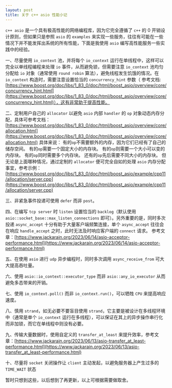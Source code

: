 ```yaml
---
layout: post
title: 关于 c++ asio 性能小记
---
```


`c++ asio` 是一个具有极高性能的网络编程库，因为它完全遵循了 `c++` 的 0 开销设计原则，但如果只是参照 `asio` 的 `examples` 来实现一些服务，往往有可能在一些情况下并不能发挥出系统的所有性能，下面是我使用 `asio` 编写高性能服务一些实践中的经验。

一、尽量使用 `io_context` 池，并将每个 `io_context` 运行在单线程中，这样可以完全以单线程编程来处理 `io` 事件，从而避免锁，但需要注意 `io_context` 池均匀分配给 `io` 对象（通常使用 `round robin` 算法），避免线程发生饥饿的情况。在 `io_context` 构造时，需要注意设置恰当的 `concurrency_hint` 参数（ 参考文档: [https://www.boost.org/doc/libs/1_83_0/doc/html/boost_asio/overview/core/concurrency_hint.html](https://www.boost.org/doc/libs/1_83_0/doc/html/boost_asio/overview/core/concurrency_hint.html)），这有非常助于提高性能。

二、定制用户自己的 `allocator` 以避免 `asio` 内部 `handler` 的 `op` 对象动态内存分配，具体可参考文档：[https://www.boost.org/doc/libs/1_83_0/doc/html/boost_asio/overview/core/allocation.html](https://www.boost.org/doc/libs/1_83_0/doc/html/boost_asio/overview/core/allocation.html)
具体来说：
有的`op`不需要额外的内存，因为它们已经有了自己的储存空间。
有的`op`需要一个固定大小的内存块。
有的`op`则需要一个大小可以变的内存块。
有的`op`同时需要多个内存块。
还有的`op`先后需要不同大小的内存块。
但无论是上面哪种情况，通过定制的 `allocator` 便可完全自如的处理 `asio` 内存分配事宜，参考示例：[https://www.boost.org/doc/libs/1_83_0/doc/html/boost_asio/example/cpp11/allocation/server.cpp](https://www.boost.org/doc/libs/1_83_0/doc/html/boost_asio/example/cpp11/allocation/server.cpp)

三、非紧急事件投递可使用 `defer` 而非 `post`。

四、在编写 `tcp server` 时 `listen` 设置恰当的 `backlog`（默认使用 `asio::socket_base::max_listen_connections` 即可）。另外重要的是，同时多次投递 `async_accept` 十分有助于大量客户端频繁连接，单个 `async_accept` 往往会在响应 `handle_accept` 之时，此时无法及时响应客户端的 `connect` 请求。
参考文章：[https://www.jackarain.org/2023/06/14/asio-acceptor-performance.html](https://www.jackarain.org/2023/06/14/asio-acceptor-performance.html)

五、在使用 `asio` 进行 `udp` 异步编程时，同时多次调用 `async_receive_from` 可大大提高吞吐量。

六、使用 `asio::io_context::executor_type` 而非 `asio::any_io_executor` 从而避免多态带来的开销。

七、使用 `io_context.poll()` 而非 `io_context.run()`，可以牺牲 `CPU` 来提高响应速度。

八、慎用 `strand`，如无必要不要盲目使用 `strand`，它主要是被设计在多线程环境中（通常是单个 `io_context` 运行在多线程），可以保证在其上的异步操作串行化而非加锁，而它在单线程中则没有必要。

九、传输大量数据时，使用自定义的 `transfer_at_least` 来提升效率，参考文章：[https://www.jackarain.org/2023/06/13/asio-transfer_at_least-performance.html](https://www.jackarain.org/2023/06/13/asio-transfer_at_least-performance.html)

十、尽量将 `socket` 关闭操作让 `client` 主动发起，以避免服务器上产生过多的 `TIME_WAIT` 状态

暂时只想到这些，以后想到了再更新，以上可根据需要做取舍。
